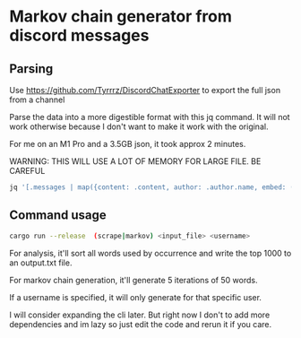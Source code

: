 # Markov chain generator from discord messages

## Parsing

Use <https://github.com/Tyrrrz/DiscordChatExporter> to export the full json from a channel

Parse the data into a more digestible format with this jq command. It will not work otherwise because I don't want to make it work with the original. 

For me on an M1 Pro and a 3.5GB json, it took approx 2 minutes.

WARNING: THIS WILL USE A LOT OF MEMORY FOR LARGE FILE. BE CAREFUL

```sh
jq '[.messages | map({content: .content, author: .author.name, embed: (.embeds | length > 0)})]' input.json > input_compact.json
```

## Command usage

```sh
cargo run --release  (scrape|markov) <input_file> <username>
```

For analysis, it'll sort all words used by occurrence and write the top 1000 to an output.txt file.

For markov chain generation, it'll generate 5 iterations of 50 words.

If a username is specified, it will only generate for that specific user.

I will consider expanding the cli later. But right now I don't to add more dependencies and im lazy so just edit the code and rerun it if you care.


